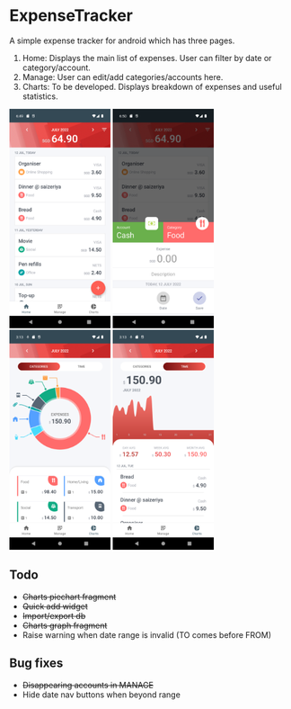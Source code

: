 # ExpenseTracker
A simple expense tracker for android which has three pages.
1. Home: Displays the main list of expenses. User can filter by date or category/account.
2. Manage: User can edit/add categories/accounts here.
3. Charts: To be developed. Displays breakdown of expenses and useful statistics.

<img src="https://github.com/rachung2510/ExpenseTracker/blob/master/screenshots/screenshot-home.png?raw=true" alt="Home Page" width="180" /> <img src="https://github.com/rachung2510/ExpenseTracker/blob/master/screenshots/screenshot-expense.png?raw=true" alt="Add expense" width="180" /> <img src="https://github.com/rachung2510/ExpenseTracker/blob/master/screenshots/screenshot-piechart.png?raw=true" alt="Piechart" width="180" /> <img src="https://github.com/rachung2510/ExpenseTracker/blob/master/screenshots/screenshot-graph.png?raw=true" alt="Graph of expenses over time" width="180" />

## Todo
- ~~Charts piechart fragment~~
- ~~Quick add widget~~
- ~~Import/export db~~
- ~~Charts graph fragment~~
- Raise warning when date range is invalid (TO comes before FROM)

## Bug fixes
- ~~Disappearing accounts in MANAGE~~
- Hide date nav buttons when beyond range

